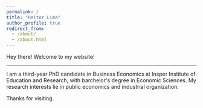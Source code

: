 ```yaml
---
permalink: /
title: "Heitor Lima"
author_profile: true
redirect_from: 
  - /about/
  - /about.html
---
```


Hey there! Welcome to my website!

------

I am a third-year PhD candidate in Business Economics at Insper Institute of Education and Research, with barchelor's degree in Economic Sciences. My research interests lie in public economics and industrial organization.

Thanks for visiting.
